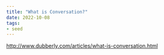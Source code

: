```yaml
---
title: "What is Conversation?"
date: 2022-10-08
tags:
- seed
---
```


http://www.dubberly.com/articles/what-is-conversation.html


